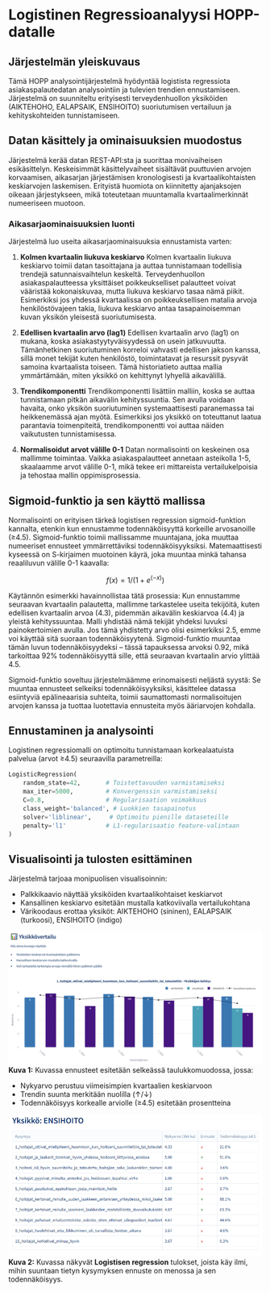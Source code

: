 # **Logistinen Regressioanalyysi HOPP-datalle**

## Järjestelmän yleiskuvaus

Tämä HOPP analysointijärjestelmä hyödyntää logistista regressiota asiakaspalautedatan analysointiin ja tulevien trendien ennustamiseen. Järjestelmä on suunniteltu erityisesti terveydenhuollon yksiköiden (AIKTEHOHO, EALAPSAIK, ENSIHOITO) suoriutumisen vertailuun ja kehityskohteiden tunnistamiseen.

## Datan käsittely ja ominaisuuksien muodostus

Järjestelmä kerää datan REST-API:sta ja suorittaa monivaiheisen esikäsittelyn. Keskeisimmät käsittelyvaiheet sisältävät puuttuvien arvojen korvaamisen, aikasarjan järjestämisen kronologisesti ja kvartaalikohtaisten keskiarvojen laskemisen. Erityistä huomiota on kiinnitetty ajanjaksojen oikeaan järjestykseen, mikä toteutetaan muuntamalla kvartaalimerkinnät numeeriseen muotoon.

### Aikasarjaominaisuuksien luonti

Järjestelmä luo useita aikasarjaominaisuuksia ennustamista varten:

1. **Kolmen kvartaalin liukuva keskiarvo**
Kolmen kvartaalin liukuva keskiarvo toimii datan tasoittajana ja auttaa tunnistamaan todellisia trendejä satunnaisvaihtelun keskeltä. Terveydenhuollon asiakaspalautteessa yksittäiset poikkeukselliset palautteet voivat vääristää kokonaiskuvaa, mutta liukuva keskiarvo tasaa nämä piikit. Esimerkiksi jos yhdessä kvartaalissa on poikkeuksellisen matalia arvoja henkilöstövajeen takia, liukuva keskiarvo antaa tasapainoisemman kuvan yksikön yleisestä suoriutumisesta.

2. **Edellisen kvartaalin arvo (lag1)**
Edellisen kvartaalin arvo (lag1) on mukana, koska asiakastyytyväisyydessä on usein jatkuvuutta. Tämänhetkinen suoriutuminen korreloi vahvasti edellisen jakson kanssa, sillä monet tekijät kuten henkilöstö, toimintatavat ja resurssit pysyvät samoina kvartaalista toiseen. Tämä historiatieto auttaa mallia ymmärtämään, miten yksikkö on kehittynyt lyhyellä aikavälillä.

3. **Trendikomponentti**
Trendikomponentti lisättiin malliin, koska se auttaa tunnistamaan pitkän aikavälin kehityssuuntia. Sen avulla voidaan havaita, onko yksikön suoriutuminen systemaattisesti paranemassa tai heikkenemässä ajan myötä. Esimerkiksi jos yksikkö on toteuttanut laatua parantavia toimenpiteitä, trendikomponentti voi auttaa näiden vaikutusten tunnistamisessa.

4. **Normalisoidut arvot välille 0-1**
Datan normalisointi on keskeinen osa mallimme toimintaa. Vaikka asiakaspalautteet annetaan asteikolla 1-5, skaalaamme arvot välille 0-1, mikä tekee eri mittareista vertailukelpoisia ja tehostaa mallin oppimisprosessia.

## Sigmoid-funktio ja sen käyttö mallissa

Normalisointi on erityisen tärkeä logistisen regression sigmoid-funktion kannalta, etenkin kun ennustamme todennäköisyyttä korkeille arvosanoille (≥4.5). Sigmoid-funktio toimii mallissamme muuntajana, joka muuttaa numeeriset ennusteet ymmärrettäviksi todennäköisyyksiksi. Matemaattisesti kyseessä on S-kirjaimen muotoinen käyrä, joka muuntaa minkä tahansa reaaliluvun välille 0-1 kaavalla:

```math
f(x) = 1 / (1 + e^(-x))
```

Käytännön esimerkki havainnollistaa tätä prosessia: Kun ennustamme seuraavan kvartaalin palautetta, mallimme tarkastelee useita tekijöitä, kuten edellisen kvartaalin arvoa (4.3), pidemmän aikavälin keskiarvoa (4.4) ja yleistä kehityssuuntaa. Malli yhdistää nämä tekijät yhdeksi luvuksi painokertoimien avulla. Jos tämä yhdistetty arvo olisi esimerkiksi 2.5, emme voi käyttää sitä suoraan todennäköisyytenä. Sigmoid-funktio muuntaa tämän luvun todennäköisyydeksi – tässä tapauksessa arvoksi 0.92, mikä tarkoittaa 92% todennäköisyyttä sille, että seuraavan kvartaalin arvio ylittää 4.5.

Sigmoid-funktio soveltuu järjestelmäämme erinomaisesti neljästä syystä: Se muuntaa ennusteet selkeiksi todennäköisyyksiksi, käsittelee datassa esiintyviä epälineaarisia suhteita, toimii saumattomasti normalisoitujen arvojen kanssa ja tuottaa luotettavia ennusteita myös ääriarvojen kohdalla.

## Ennustaminen ja analysointi

Logistinen regressiomalli on optimoitu tunnistamaan korkealaatuista palvelua (arvot ≥4.5) seuraavilla parametreilla:
```python
LogisticRegression(
    random_state=42,       # Toistettavuuden varmistamiseksi
    max_iter=5000,         # Konvergenssin varmistamiseksi
    C=0.8,                 # Regularisaation voimakkuus
    class_weight='balanced', # Luokkien tasapainotus
    solver='liblinear',     # Optimoitu pienille dataseteille
    penalty='l1'           # L1-regularisaatio feature-valintaan
)
```

## Visualisointi ja tulosten esittäminen

Järjestelmä tarjoaa monipuolisen visualisoinnin:
- Palkkikaavio näyttää yksiköiden kvartaalikohtaiset keskiarvot
- Kansallinen keskiarvo esitetään mustalla katkoviivalla vertailukohtana
- Värikoodaus erottaa yksiköt: AIKTEHOHO (sininen), EALAPSAIK (turkoosi), ENSIHOITO (indigo)

![LOG 1](../images/log1.PNG)
**Kuva 1:** Kuvassa ennusteet esitetään selkeässä taulukkomuodossa, jossa:

- Nykyarvo perustuu viimeisimpien kvartaalien keskiarvoon
- Trendin suunta merkitään nuolilla (↑/↓)
- Todennäköisyys korkealle arviolle (≥4.5) esitetään prosentteina

![LOG 2](../images/log2.PNG)
**Kuva 2:** Kuvassa näkyvät **Logistisen regression** tulokset, joista käy ilmi, mihin suuntaan tietyn kysymyksen ennuste on menossa ja sen todennäköisyys.